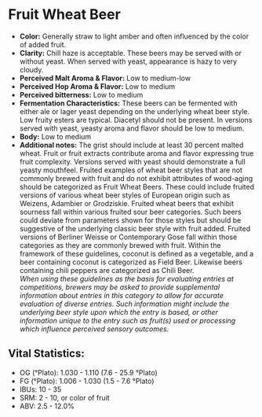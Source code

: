 # Fruit Wheat Beer

- **Color:** Generally straw to light amber and often influenced by the color of added fruit.
- **Clarity:** Chill haze is acceptable. These beers may be served with or without yeast. When served with yeast, appearance is hazy to very cloudy.
- **Perceived Malt Aroma & Flavor:** Low to medium-low
- **Perceived Hop Aroma & Flavor:** Low to medium
- **Perceived bitterness:** Low to medium
- **Fermentation Characteristics:** These beers can be fermented with either ale or lager yeast depending on the underlying wheat beer style. Low fruity esters are typical. Diacetyl should not be present. In versions served with yeast, yeasty aroma and flavor should be low to medium.
- **Body:** Low to medium
- **Additional notes:** The grist should include at least 30 percent malted wheat. Fruit or fruit extracts contribute aroma and flavor expressing true fruit complexity. Versions served with yeast should demonstrate a full yeasty mouthfeel. Fruited examples of wheat beer styles that are not commonly brewed with fruit and do not exhibit attributes of wood-aging should be categorized as Fruit Wheat Beers. These could include fruited versions of various wheat beer styles of European origin such as Weizens, Adambier or Grodziskie. Fruited wheat beers that exhibit sourness fall within various fruited sour beer categories. Such beers could deviate from parameters shown for those styles but should be suggestive of the underlying classic beer style with fruit added. Fruited versions of Berliner Weisse or Contemporary Gose fall within those categories as they are commonly brewed with fruit. Within the framework of these guidelines, coconut is defined as a vegetable, and a beer containing coconut is categorized as Field Beer. Likewise beers containing chili peppers are categorized as Chili Beer. <br/>
_When using these guidelines as the basis for evaluating entries at competitions, brewers may be asked to provide supplemental information about entries in this category to allow for accurate evaluation of diverse entries. Such information might include the underlying beer style upon which the entry is based, or other information unique to the entry such as fruit(s) used or processing which influence perceived sensory outcomes._

## Vital Statistics:

- OG (°Plato): 1.030 - 1.110 (7.6 - 25.9 °Plato)
- FG (°Plato): 1.006 - 1.030 (1.5 - 7.6 °Plato)
- IBUs: 10 - 35
- SRM: 2 - 10, or color of fruit 
- ABV: 2.5 - 12.0%
